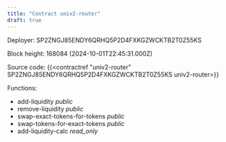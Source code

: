 ```yaml
---
title: "Contract univ2-router"
draft: true
---
```

Deployer: SP2ZNGJ85ENDY6QRHQ5P2D4FXKGZWCKTB2T0Z55KS


 



Block height: 168084 (2024-10-01T22:45:31.000Z)

Source code: {{<contractref "univ2-router" SP2ZNGJ85ENDY6QRHQ5P2D4FXKGZWCKTB2T0Z55KS univ2-router>}}

Functions:

* add-liquidity _public_
* remove-liquidity _public_
* swap-exact-tokens-for-tokens _public_
* swap-tokens-for-exact-tokens _public_
* add-liquidity-calc _read_only_
